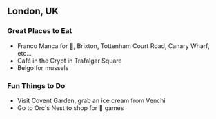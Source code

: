 ## London, UK

### Great Places to Eat
- Franco Manca for :pizza:, Brixton, Tottenham Court Road, Canary Wharf, etc...
- Café in the Crypt in Trafalgar Square
- Belgo for mussels

### Fun Things to Do

- Visit Covent Garden, grab an ice cream from Venchi
- Go to Orc's Nest to shop for :game_die: games 

